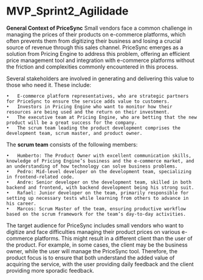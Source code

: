 # MVP_Sprint2_Agilidade
**General Context of PriceSync**
Small vendors face a common challenge in managing the prices of their products on e-commerce platforms, which often prevents them from digitizing their business and losing a crucial source of revenue through this sales channel. PriceSync emerges as a solution from Pricing Engine to address this problem, offering an efficient price management tool and integration with e-commerce platforms without the friction and complexities commonly encountered in this process.

Several stakeholders are involved in generating and delivering this value to those who need it. These include:

	•	E-commerce platform representatives, who are strategic partners for PriceSync to ensure the service adds value to customers.
	•	Investors in Pricing Engine who want to monitor how their resources are being used and the return on their investment.
	•	The executive team at Pricing Engine, who are betting that the new product will be a great success for the company.
	•	The scrum team leading the product development comprises the development team, scrum master, and product owner.

The **scrum team** consists of the following members:

	•	Humberto: The Product Owner with excellent communication skills, knowledge of Pricing Engine’s business and the e-commerce market, and an understanding of how technology can solve business problems.
	•	Pedro: Mid-level developer on the development team, specializing in frontend-related code.
	•	Andre: Senior developer on the development team, skilled in both backend and frontend, with backend development being his strong suit.
	•	Rafael: Junior developer on the team, primarily responsible for setting up necessary tests while learning from others to advance in his career.
	•	Marcos: Scrum Master of the team, ensuring productive workflow based on the scrum framework for the team’s day-to-day activities.

The target audience for PriceSync includes small vendors who want to digitize and face difficulties managing their product prices on various e-commerce platforms. This might result in a different client than the user of the product. For example, in some cases, the client may be the business owner, while the user will manage the PriceSync tool. Therefore, the product focus is to ensure that both understand the added value of acquiring the service, with the user providing daily feedback and the client providing more sporadic feedback.
